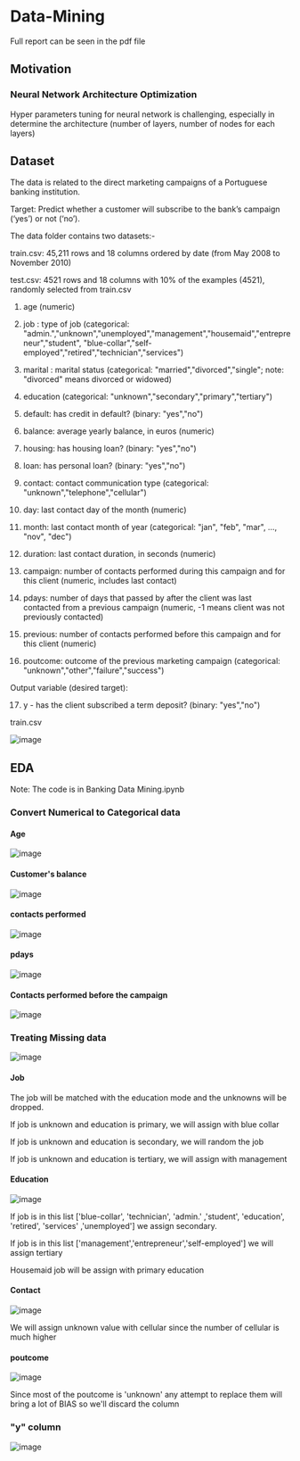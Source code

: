 # Data-Mining
Full report can be seen in the pdf file

## Motivation
### Neural Network Architecture Optimization

Hyper parameters tuning for neural network is challenging, especially in determine the architecture (number of layers, number of nodes for each layers)

## Dataset

The data is related to the direct marketing campaigns of a Portuguese banking institution. 

Target: Predict whether a customer will subscribe to the bank’s campaign (‘yes’) or not (‘no’).

The data folder contains two datasets:-

train.csv: 45,211 rows and 18 columns ordered by date (from May 2008 to November 2010)

test.csv: 4521 rows and 18 columns with 10% of the examples (4521), randomly selected from train.csv

1. age (numeric)
2. job : type of job
(categorical: "admin.","unknown","unemployed","management","housemaid","entrepreneur","student", "blue-collar","self-employed","retired","technician","services")
3. marital : marital status 
(categorical: "married","divorced","single";
note: "divorced" means divorced or widowed)
4. education
(categorical: "unknown","secondary","primary","tertiary")
5. default: has credit in default?
(binary: "yes","no")

6. balance: average yearly balance, in euros (numeric)
7. housing: has housing loan? (binary: "yes","no")
8. loan: has personal loan? (binary: "yes","no")

9. contact: contact communication type
(categorical: "unknown","telephone","cellular")
10. day: last contact day of the month (numeric)
11. month: last contact month of year (categorical: "jan", "feb", "mar", …, "nov", "dec")
12. duration: last contact duration, in seconds (numeric)
13. campaign: number of contacts performed during this campaign and for this client (numeric, includes last contact)
14. pdays: number of days that passed by after the client was last contacted from a previous campaign
(numeric, -1 means client was not previously contacted)
15. previous: number of contacts performed before this campaign and for this client (numeric)
16. poutcome: outcome of the previous marketing campaign
(categorical: "unknown","other","failure","success")

Output variable (desired target):

17. y - has the client subscribed a term deposit? (binary: "yes","no")

train.csv

![image](https://user-images.githubusercontent.com/93825495/228465290-7ac282ae-e574-4300-9f6b-d13b709333da.png)

## EDA
Note: The code is in Banking Data Mining.ipynb
### Convert Numerical to Categorical data
#### Age
![image](https://user-images.githubusercontent.com/93825495/228469213-bbab321a-fd10-4410-8a68-d8d737030889.png)

#### Customer's balance
![image](https://user-images.githubusercontent.com/93825495/228469354-06ece4a1-5ab0-4fba-80c5-f299b849cc3b.png)

#### contacts performed
![image](https://user-images.githubusercontent.com/93825495/228469827-11da580f-1269-40c4-9f38-10c0aca09c02.png)

#### pdays 
![image](https://user-images.githubusercontent.com/93825495/228470035-815db72b-bbd8-4b2f-aa33-0a8b199bc7a1.png)

#### Contacts performed before the campaign
![image](https://user-images.githubusercontent.com/93825495/228470097-589dae73-5631-47cd-9d25-416fc82e6682.png)

### Treating Missing data
![image](https://user-images.githubusercontent.com/93825495/228466177-804b35a7-9d34-4301-aea4-7c83b58eeb1d.png)

#### Job
The job will be matched with the education mode and the unknowns will be dropped.

If job is unknown and education is primary, we will assign with blue collar


If job is unknown and education is secondary, we will random the job


If job is unknown and education is tertiary, we will assign with management


#### Education
![image](https://user-images.githubusercontent.com/93825495/228467127-16ef34ce-4cb5-4208-a14b-732f6936520e.png)

If job is in this list ['blue-collar', 'technician', 'admin.' ,'student', 'education', 'retired', 'services' ,'unemployed'] we assign secondary.

If job is in this list ['management','entrepreneur','self-employed'] we will assign tertiary

Housemaid job will be assign with primary education

#### Contact
![image](https://user-images.githubusercontent.com/93825495/228467791-c050cf65-201a-4bcc-a772-d5fc6d354393.png)

We will assign unknown value with cellular since the number of cellular is much higher

#### poutcome
![image](https://user-images.githubusercontent.com/93825495/228468032-f2f2b4f5-6142-423f-8706-511aa6b40f3c.png)

Since most of the poutcome is 'unknown' any attempt to replace them will bring a lot of BIAS so we'll discard the column

### "y" column
![image](https://user-images.githubusercontent.com/93825495/228468159-55364845-79dd-4213-aeb3-0960aef3d9c7.png)







